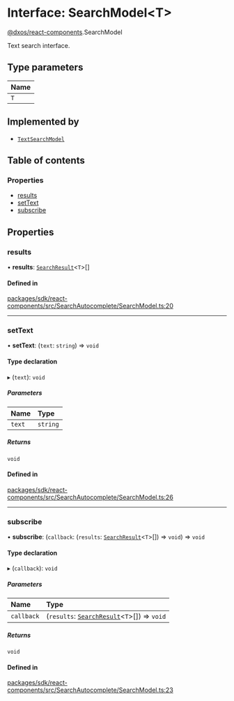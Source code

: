 # Interface: SearchModel<T\>

[@dxos/react-components](../modules/dxos_react_components.md).SearchModel

Text search interface.

## Type parameters

| Name |
| :------ |
| `T` |

## Implemented by

- [`TextSearchModel`](../classes/dxos_react_components.TextSearchModel.md)

## Table of contents

### Properties

- [results](dxos_react_components.SearchModel.md#results)
- [setText](dxos_react_components.SearchModel.md#settext)
- [subscribe](dxos_react_components.SearchModel.md#subscribe)

## Properties

### results

• **results**: [`SearchResult`](../modules/dxos_react_components.md#searchresult)<`T`\>[]

#### Defined in

[packages/sdk/react-components/src/SearchAutocomplete/SearchModel.ts:20](https://github.com/dxos/dxos/blob/e3b936721/packages/sdk/react-components/src/SearchAutocomplete/SearchModel.ts#L20)

___

### setText

• **setText**: (`text`: `string`) => `void`

#### Type declaration

▸ (`text`): `void`

##### Parameters

| Name | Type |
| :------ | :------ |
| `text` | `string` |

##### Returns

`void`

#### Defined in

[packages/sdk/react-components/src/SearchAutocomplete/SearchModel.ts:26](https://github.com/dxos/dxos/blob/e3b936721/packages/sdk/react-components/src/SearchAutocomplete/SearchModel.ts#L26)

___

### subscribe

• **subscribe**: (`callback`: (`results`: [`SearchResult`](../modules/dxos_react_components.md#searchresult)<`T`\>[]) => `void`) => `void`

#### Type declaration

▸ (`callback`): `void`

##### Parameters

| Name | Type |
| :------ | :------ |
| `callback` | (`results`: [`SearchResult`](../modules/dxos_react_components.md#searchresult)<`T`\>[]) => `void` |

##### Returns

`void`

#### Defined in

[packages/sdk/react-components/src/SearchAutocomplete/SearchModel.ts:23](https://github.com/dxos/dxos/blob/e3b936721/packages/sdk/react-components/src/SearchAutocomplete/SearchModel.ts#L23)
